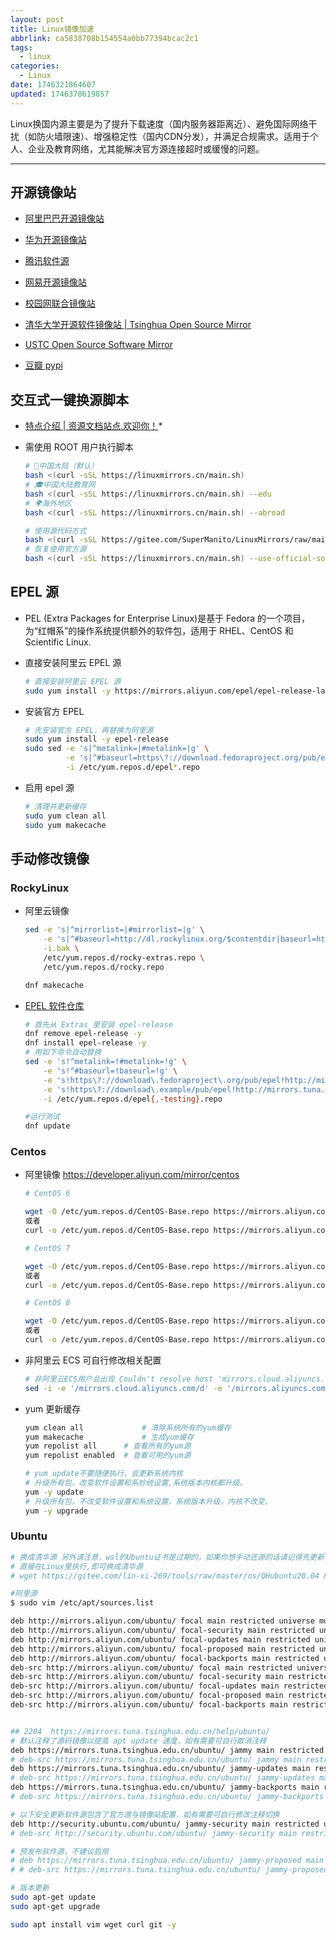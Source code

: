 ```yaml
---
layout: post
title: Linux镜像加速
abbrlink: ca5838708b154554a0bb77394bcac2c1
tags:
  - linux
categories:
  - Linux
date: 1746321864607
updated: 1746378619857
---
```


Linux换国内源主要是为了提升下载速度（国内服务器距离近）、避免国际网络干扰（如防火墙限速）、增强稳定性（国内CDN分发），并满足合规需求。适用于个人、企业及教育网络，尤其能解决官方源连接超时或缓慢的问题。

<!-- more -->

***

## 开源镜像站

- [阿里巴巴开源镜像站](https://developer.aliyun.com/mirror/)

- [华为开源镜像站](https://mirrors.huaweicloud.com/home)

- [腾讯软件源](https://mirrors.cloud.tencent.com/)

- [网易开源镜像站](https://mirrors.163.com/)

- [校园网联合镜像站](https://mirrors.cernet.edu.cn/)

- [清华大学开源软件镜像站 | Tsinghua Open Source Mirror](https://mirrors.tuna.tsinghua.edu.cn/)

- [USTC Open Source Software Mirror](https://mirrors.ustc.edu.cn/)

- [豆瓣 pypi](https://mirrors.cloud.tencent.com/pypi/)

## 交互式一键换源脚本

- [特点介绍 | 资源文档站点.欢迎你！](https://docs.mjbox.site/huanyuan.html)\*

- 需使用 ROOT 用户执行脚本

  ```sh
  # 🏡中国大陆（默认）
  bash <(curl -sSL https://linuxmirrors.cn/main.sh)
  # 🎓中国大陆教育网
  bash <(curl -sSL https://linuxmirrors.cn/main.sh) --edu
  # 🌍海外地区
  bash <(curl -sSL https://linuxmirrors.cn/main.sh) --abroad

  # 使用源代码方式
  bash <(curl -sSL https://gitee.com/SuperManito/LinuxMirrors/raw/main/ChangeMirrors.sh)
  # 恢复使用官方源
  bash <(curl -sSL https://linuxmirrors.cn/main.sh) --use-official-source
  ```

## EPEL 源

- PEL (Extra Packages for Enterprise Linux)是基于 Fedora 的一个项目，为“红帽系”的操作系统提供额外的软件包，适用于 RHEL、CentOS 和 Scientific Linux.

- 直接安装阿里云 EPEL 源
  ```sh
  # 直接安装阿里云 EPEL 源
  sudo yum install -y https://mirrors.aliyun.com/epel/epel-release-latest-$(rpm -E %rhel).noarch.rpm
  ```

- 安装官方 EPEL

  ```sh
  # 先安装官方 EPEL，再替换为阿里源
  sudo yum install -y epel-release
  sudo sed -e 's|^metalink=|#metalink=|g' \
           -e 's|^#baseurl=https\?://download.fedoraproject.org/pub/epel|baseurl=https://mirrors.aliyun.com/epel|g' \
           -i /etc/yum.repos.d/epel*.repo
  ```

- 启用 epel 源

  ```sh
  # 清理并更新缓存
  sudo yum clean all
  sudo yum makecache
  ```

## 手动修改镜像

### RockyLinux

- 阿里云镜像

  ```sh
  sed -e 's|^mirrorlist=|#mirrorlist=|g' \
      -e 's|^#baseurl=http://dl.rockylinux.org/$contentdir|baseurl=https://mirrors.aliyun.com/rockylinux|g' \
      -i.bak \
      /etc/yum.repos.d/rocky-extras.repo \
      /etc/yum.repos.d/rocky.repo

  dnf makecache
  ```

- [EPEL 软件仓库](https://mirrors.tuna.tsinghua.edu.cn/help/epel/)

  ```sh
  # 首先从 Extras 里安装 epel-release
  dnf remove epel-release -y
  dnf install epel-release -y
  # 用如下命令自动替换
  sed -e 's!^metalink=!#metalink=!g' \
      -e 's!^#baseurl=!baseurl=!g' \
      -e 's!https\?://download\.fedoraproject\.org/pub/epel!http://mirrors.tuna.tsinghua.edu.cn/epel!g' \
      -e 's!https\?://download\.example/pub/epel!http://mirrors.tuna.tsinghua.edu.cn/epel!g' \
      -i /etc/yum.repos.d/epel{,-testing}.repo

  #运行测试
  dnf update
  ```

### Centos

- 阿里镜像 <https://developer.aliyun.com/mirror/centos>

  ```sh
  # CentOS 6

  wget -O /etc/yum.repos.d/CentOS-Base.repo https://mirrors.aliyun.com/repo/Centos-6.repo
  或者
  curl -o /etc/yum.repos.d/CentOS-Base.repo https://mirrors.aliyun.com/repo/Centos-6.repo
  ```

  ```sh
  # CentOS 7

  wget -O /etc/yum.repos.d/CentOS-Base.repo https://mirrors.aliyun.com/repo/Centos-7.repo
  或者
  curl -o /etc/yum.repos.d/CentOS-Base.repo https://mirrors.aliyun.com/repo/Centos-7.repo
  ```

  ```sh
  # CentOS 8

  wget -O /etc/yum.repos.d/CentOS-Base.repo https://mirrors.aliyun.com/repo/Centos-8.repo
  或者
  curl -o /etc/yum.repos.d/CentOS-Base.repo https://mirrors.aliyun.com/repo/Centos-8.repo
  ```

- 非阿里云 ECS 可自行修改相关配置

  ```sh
  # 非阿里云ECS用户会出现 Couldn't resolve host 'mirrors.cloud.aliyuncs.com' 信息，不影响使用。
  sed -i -e '/mirrors.cloud.aliyuncs.com/d' -e '/mirrors.aliyuncs.com/d' /etc/yum.repos.d/CentOS-Base.repo

  ```

- yum 更新缓存

  ```sh
  yum clean all     		# 清除系统所有的yum缓存
  yum makecache     		# 生成yum缓存
  yum repolist all		# 查看所有的yum源
  yum repolist enabled	# 查看可用的yum源

  # yum update不要随便执行，会更新系统内核
  # 升级所有包，改变软件设置和系抄统设置,系统版本内核都升级。
  yum -y update
  # 升级所有包，不改变软件设置和系统设置，系统版本升级，内核不改变。
  yum -y upgrade
  ```

### Ubuntu

```sh
# 换成清华源 另外请注意，wsl的Ubuntu证书是过期的，如果你想手动还源的话请记得先更新证书
# 直接在Linux里执行,即可换成清华源
# wget https://gitee.com/lin-xi-269/tools/raw/master/os/QHubuntu20.04 && bash QHubuntu20.04

#阿里源
$ sudo vim /etc/apt/sources.list

deb http://mirrors.aliyun.com/ubuntu/ focal main restricted universe multiverse
deb http://mirrors.aliyun.com/ubuntu/ focal-security main restricted universe multiverse
deb http://mirrors.aliyun.com/ubuntu/ focal-updates main restricted universe multiverse
deb http://mirrors.aliyun.com/ubuntu/ focal-proposed main restricted universe multiverse
deb http://mirrors.aliyun.com/ubuntu/ focal-backports main restricted universe multiverse
deb-src http://mirrors.aliyun.com/ubuntu/ focal main restricted universe multiverse
deb-src http://mirrors.aliyun.com/ubuntu/ focal-security main restricted universe multiverse
deb-src http://mirrors.aliyun.com/ubuntu/ focal-updates main restricted universe multiverse
deb-src http://mirrors.aliyun.com/ubuntu/ focal-proposed main restricted universe multiverse
deb-src http://mirrors.aliyun.com/ubuntu/ focal-backports main restricted universe multiverse


## 2204  https://mirrors.tuna.tsinghua.edu.cn/help/ubuntu/
# 默认注释了源码镜像以提高 apt update 速度，如有需要可自行取消注释
deb https://mirrors.tuna.tsinghua.edu.cn/ubuntu/ jammy main restricted universe multiverse
# deb-src https://mirrors.tuna.tsinghua.edu.cn/ubuntu/ jammy main restricted universe multiverse
deb https://mirrors.tuna.tsinghua.edu.cn/ubuntu/ jammy-updates main restricted universe multiverse
# deb-src https://mirrors.tuna.tsinghua.edu.cn/ubuntu/ jammy-updates main restricted universe multiverse
deb https://mirrors.tuna.tsinghua.edu.cn/ubuntu/ jammy-backports main restricted universe multiverse
# deb-src https://mirrors.tuna.tsinghua.edu.cn/ubuntu/ jammy-backports main restricted universe multiverse

# 以下安全更新软件源包含了官方源与镜像站配置，如有需要可自行修改注释切换
deb http://security.ubuntu.com/ubuntu/ jammy-security main restricted universe multiverse
# deb-src http://security.ubuntu.com/ubuntu/ jammy-security main restricted universe multiverse

# 预发布软件源，不建议启用
# deb https://mirrors.tuna.tsinghua.edu.cn/ubuntu/ jammy-proposed main restricted universe multiverse
# # deb-src https://mirrors.tuna.tsinghua.edu.cn/ubuntu/ jammy-proposed main restricted universe multiverse

# 版本更新
sudo apt-get update
sudo apt-get upgrade

sudo apt install vim wget curl git -y
```
